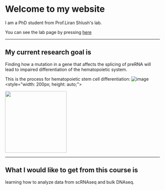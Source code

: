 # Welcome to my website 


I am a PhD student from Prof.Liran Shlush's lab. 

You can see the lab page by pressing [here](https://www.weizmann.ac.il/immunology/Shlush/liran-shlushs-lab)

---
## My current research goal is

Finding how a mutation in a gene that affects the splicing of preRNA will lead to impaired differentiation of the hematopoietic system.

This is the process for hematopoietic stem cell differentiation:
![image](https://github.com/user-attachments/assets/aff1a326-fb43-4b60-a21c-2296a4b72da9) <style="width: 200px; height: auto;">

<img src="https://github.com/user-attachments/assets/aff1a326-fb43-4b60-a21c-2296a4b72da9" style="width: 200px; height: auto;">

--- 
## What I would like to get from this course is

learning how to analyze data from scRNAseq and bulk DNAseq.
